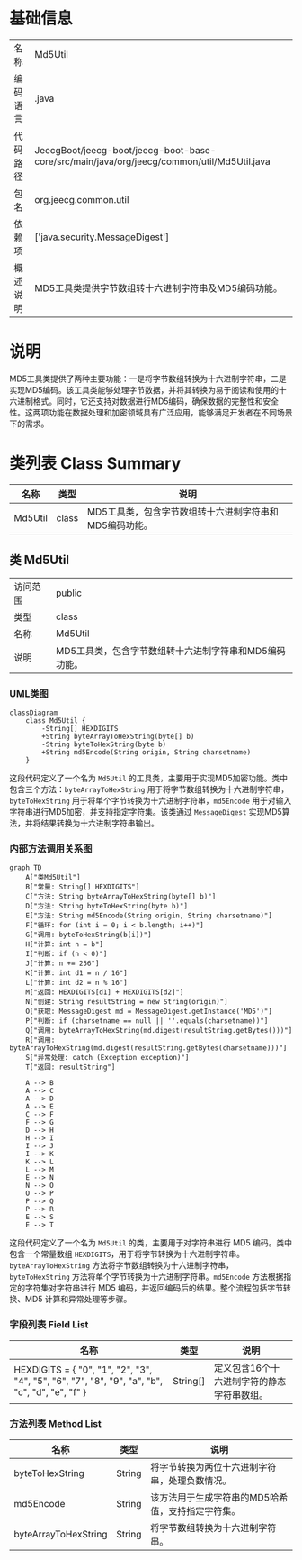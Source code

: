 # 基础信息

|      |      |
|------|------|
| 名称 | Md5Util |
| 编码语言 | .java |
| 代码路径 | JeecgBoot/jeecg-boot/jeecg-boot-base-core/src/main/java/org/jeecg/common/util/Md5Util.java |
| 包名 | org.jeecg.common.util |
| 依赖项 | ['java.security.MessageDigest'] |
| 概述说明 | MD5工具类提供字节数组转十六进制字符串及MD5编码功能。 |

# 说明

MD5工具类提供了两种主要功能：一是将字节数组转换为十六进制字符串，二是实现MD5编码。该工具类能够处理字节数据，并将其转换为易于阅读和使用的十六进制格式。同时，它还支持对数据进行MD5编码，确保数据的完整性和安全性。这两项功能在数据处理和加密领域具有广泛应用，能够满足开发者在不同场景下的需求。

# 类列表 Class Summary

| 名称   | 类型  | 说明 |
|-------|------|-------------|
| Md5Util | class | MD5工具类，包含字节数组转十六进制字符串和MD5编码功能。 |



## 类 Md5Util

|      |      |
|------|------|
| 访问范围 | public |
| 类型 | class |
| 名称 | Md5Util |
| 说明 | MD5工具类，包含字节数组转十六进制字符串和MD5编码功能。 |


### UML类图

```mermaid
classDiagram
    class Md5Util {
        -String[] HEXDIGITS
        +String byteArrayToHexString(byte[] b)
        -String byteToHexString(byte b)
        +String md5Encode(String origin, String charsetname)
    }
```

这段代码定义了一个名为 `Md5Util` 的工具类，主要用于实现MD5加密功能。类中包含三个方法：`byteArrayToHexString` 用于将字节数组转换为十六进制字符串，`byteToHexString` 用于将单个字节转换为十六进制字符串，`md5Encode` 用于对输入字符串进行MD5加密，并支持指定字符集。该类通过 `MessageDigest` 实现MD5算法，并将结果转换为十六进制字符串输出。


### 内部方法调用关系图

```mermaid
graph TD
    A["类Md5Util"]
    B["常量: String[] HEXDIGITS"]
    C["方法: String byteArrayToHexString(byte[] b)"]
    D["方法: String byteToHexString(byte b)"]
    E["方法: String md5Encode(String origin, String charsetname)"]
    F["循环: for (int i = 0; i < b.length; i++)"]
    G["调用: byteToHexString(b[i])"]
    H["计算: int n = b"]
    I["判断: if (n < 0)"]
    J["计算: n += 256"]
    K["计算: int d1 = n / 16"]
    L["计算: int d2 = n % 16"]
    M["返回: HEXDIGITS[d1] + HEXDIGITS[d2]"]
    N["创建: String resultString = new String(origin)"]
    O["获取: MessageDigest md = MessageDigest.getInstance('MD5')"]
    P["判断: if (charsetname == null || ''.equals(charsetname))"]
    Q["调用: byteArrayToHexString(md.digest(resultString.getBytes()))"]
    R["调用: byteArrayToHexString(md.digest(resultString.getBytes(charsetname)))"]
    S["异常处理: catch (Exception exception)"]
    T["返回: resultString"]

    A --> B
    A --> C
    A --> D
    A --> E
    C --> F
    F --> G
    D --> H
    H --> I
    I --> J
    I --> K
    K --> L
    L --> M
    E --> N
    N --> O
    O --> P
    P --> Q
    P --> R
    E --> S
    E --> T
```

这段代码定义了一个名为 `Md5Util` 的类，主要用于对字符串进行 MD5 编码。类中包含一个常量数组 `HEXDIGITS`，用于将字节转换为十六进制字符串。`byteArrayToHexString` 方法将字节数组转换为十六进制字符串，`byteToHexString` 方法将单个字节转换为十六进制字符串。`md5Encode` 方法根据指定的字符集对字符串进行 MD5 编码，并返回编码后的结果。整个流程包括字节转换、MD5 计算和异常处理等步骤。

### 字段列表 Field List

| 名称  | 类型  | 说明 |
|-------|-------|------|
| HEXDIGITS = { "0", "1", "2", "3", "4", "5",            "6", "7", "8", "9", "a", "b", "c", "d", "e", "f" } | String[] | 定义包含16个十六进制字符的静态字符串数组。 |

### 方法列表 Method List

| 名称  | 类型  | 说明 |
|-------|-------|------|
| byteToHexString | String | 将字节转换为两位十六进制字符串，处理负数情况。 |
| md5Encode | String | 该方法用于生成字符串的MD5哈希值，支持指定字符集。 |
| byteArrayToHexString | String | 将字节数组转换为十六进制字符串。 |




